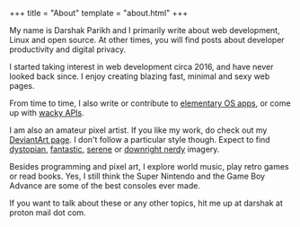 +++
title = "About"
template = "about.html"
+++

My name is Darshak Parikh and I primarily write about web development, Linux and open source. At other times, you will find posts about developer productivity and digital privacy.

I started taking interest in web development circa 2016, and have never looked back since. I enjoy creating blazing fast, minimal and sexy web pages.

From time to time, I also write or contribute to [elementary OS apps](https://github.com/elfenware/), or come up with [wacky APIs](http://backend.lizardspock.xyz/api/v1/swagger/index.html).

I am also an amateur pixel artist. If you like my work, do check out my [DeviantArt page](https://www.deviantart.com/blockydreams). I don't follow a particular style though. Expect to find [dystopian](https://www.deviantart.com/blockydreams/art/Zombie-Marshmallow-Robot-Monster-835279903), [fantastic](https://www.deviantart.com/blockydreams/art/Cinnabar-Sky-814185243), [serene](https://www.deviantart.com/blockydreams/art/Hogwarts-817488437) or [downright nerdy](https://www.deviantart.com/blockydreams/art/Rick-s-Portal-Gun-835423405) imagery.

Besides programming and pixel art, I explore world music, play retro games or read books. Yes, I still think the Super Nintendo and the Game Boy Advance are some of the best consoles ever made.

If you want to talk about these or any other topics, hit me up at darshak at proton mail dot com.
